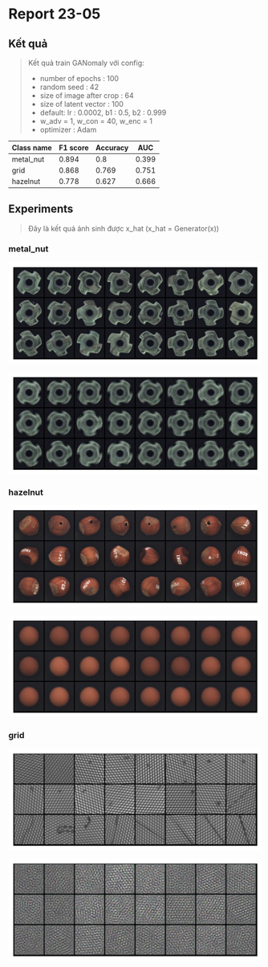 # Report 23-05

## Kết quả

> Kết quả train GANomaly với config:
>- number of epochs : 100
>- random seed :  42
>- size of image after crop : 64
>- size of latent vector  : 100
>- default: lr : 0.0002, b1 : 0.5, b2 : 0.999
>- w_adv = 1, w_con = 40, w_enc = 1
>- optimizer : Adam


|Class name      |F1 score       |Accuracy      | AUC          |
|----------------|--------------|---------------|--------------|
|metal_nut       |0.894         |0.8            |0.399         |
|grid            |0.868         |0.769          |0.751         |
|hazelnut        |0.778         |0.627          |0.666         |


## Experiments
> Đây là kết quả ảnh sinh được x_hat (x_hat = Generator(x)) 

### metal_nut
![Input](./Images/Experiments/metal_nut/input_test.png "Input")

![Output](./Images/Experiments/metal_nut/output_test.png "Output")

### hazelnut
![Input](./Images/Experiments/hazelnut/input_test.png "Input")

![Output](./Images/Experiments/hazelnut/output_test.png "Output")

### grid
![Input](./Images/Experiments/grid/input_test.png "Input")

![Output](./Images/Experiments/grid/output_test.png "Output")